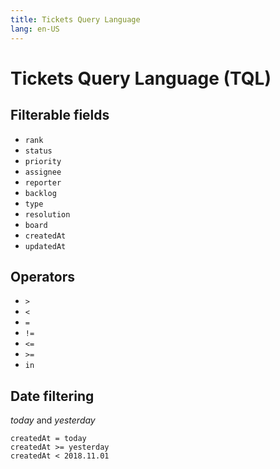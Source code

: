 ```yaml
---
title: Tickets Query Language
lang: en-US
---
```


# Tickets Query Language (TQL)

## Filterable fields

- `rank`
- `status`
- `priority`
- `assignee`
- `reporter`
- `backlog`
- `type`
- `resolution`
- `board`
- `createdAt`
- `updatedAt`

## Operators

- `>`
- `<`
- `=`
- `!=`
- `<=`
- `>=`
- `in`

## Date filtering

*today* and *yesterday*

```
createdAt = today
createdAt >= yesterday
createdAt < 2018.11.01
```